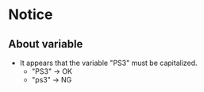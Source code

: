 # Notice
## About variable
- It appears that the variable "PS3" must be capitalized.
  - "PS3" -> OK
  - "ps3" -> NG
